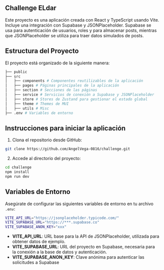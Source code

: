 ## Challenge ELdar

Este proyecto es una aplicación creada con React y TypeScript usando Vite. Incluye una integración con Supabase y JSONPlaceholder. Supabase se usa para autenticación de usuarios, roles y para almacenar posts, mientras que JSONPlaceholder se utiliza para traer datos simulados de posts.

## Estructura del Proyecto

El proyecto está organizado de la siguiente manera:

```bash
├── public
├── src
│   ├── components # Componentes reutilizables de la aplicación
│   ├── pages # Páginas principales de la aplicación
│   ├── section # Secciones de las páginas
│   ├── service # Servicios de conexión a Supabase y JSONPlaceholder
│   ├── store # Stores de Zustand para gestionar el estado global
│   ├── theme # Themes de MUI
│   ├── utils # Misc
├── .env # Variables de entorno
```

## Instrucciones para iniciar la aplicación

1. Clona el repositorio desde GitHub:

```bash
git clone https://github.com/AngelVega-0816/challenge.git
```

2. Accede al directorio del proyecto:

```bash
cd challenge
npm install
npm run dev
```

## Variables de Entorno

Asegúrate de configurar las siguientes variables de entorno en tu archivo `.env`:

```bash
VITE_API_URL="https://jsonplaceholder.typicode.com/"
VITE_SUPABASE_URL="https://***.supabase.co"
VITE_SUPABASE_ANON_KEY="xxx"
```

- **VITE_API_URL**: URL base para la API de JSONPlaceholder, utilizada para obtener datos de ejemplo.
- **VITE_SUPABASE_URL**: URL del proyecto en Supabase, necesaria para la conexión a la base de datos y autenticación.
- **VITE_SUPABASE_ANON_KEY**: Clave anónima para autenticar las solicitudes a Supabase
